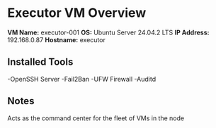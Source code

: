 # Executor VM Overview

**VM Name:** executor-001
**OS:** Ubuntu Server 24.04.2 LTS
**IP Address:** 192.168.0.87
**Hostname:** executor

## Installed Tools

-OpenSSH Server
-Fail2Ban
-UFW Firewall
-Auditd

## Notes

Acts as the command center for the fleet of VMs in the node
